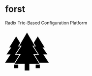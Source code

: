 # forst
Radix Trie-Based Configuration Platform
<?xml version="1.0" ?><!DOCTYPE svg  PUBLIC '-//W3C//DTD SVG 1.1//EN'  'http://www.w3.org/Graphics/SVG/1.1/DTD/svg11.dtd'><svg enable-background="new 0.107 -9.567 141.732 141.732" height="141.732px" id="Livello_1" version="1.1" viewBox="0.107 -9.567 141.732 141.732" width="141.732px" xml:space="preserve" xmlns="http://www.w3.org/2000/svg" xmlns:xlink="http://www.w3.org/1999/xlink"><g id="Livello_54"><path d="M29.116,115.383h13.438v-11.996H29.116V115.383z M99.393,115.383h13.438v-11.996H99.393V115.383z M13.438,48.19h6.756   L4.481,70.695h13.168L0,97.465h29.115v2.213L46.64,71.531H31.84l17.662-26.774h-7.594l6.885-11.662L35.834,12.356L13.438,48.19z    M93.152,33.092l6.885,11.662h-7.594l17.662,26.774H95.303l17.524,28.146v-2.213h29.117l-17.65-26.771h13.171L121.752,48.19h6.756   l-22.396-35.834L93.152,33.092z M45.95,42.643h7.592L35.879,69.42h14.806l-19.836,31.854h32.725v21.323h15.104v-21.323h32.727   L91.561,69.42h14.803L88.701,42.643h7.592L71.122,0L45.95,42.643z"/></g><g id="Livello_1_1_"/></svg>
